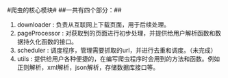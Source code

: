 #爬虫的核心模块#
##一共有四个部分：##
1. downloader : 负责从互联网上下载页面，用于后续处理。
2. pageProcessor : 对获取到的页面进行初步处理，并提供给用户解析函数和数据持久化函数的接口。
3. scheduler : 调度程序，管理需要抓取的url，并进行去重和调度。（未完成）
4. utils : 提供给用户各种便捷的，在编写爬虫程序时会用到的方法和函数。例如正则解析，xml解析，json解析，存储数据库接口等。
